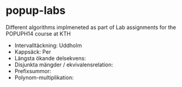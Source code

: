 popup-labs
==========

Different algorithms implmeneted as part of Lab assignments for the POPUPH14 course at KTH

- Intervalltäckning: Uddholm
- Kappsäck: Per
- Längsta ökande delsekvens: 
- Disjunkta mängder / ekvivalensrelation: 
- Prefixsummor:
- Polynom-multiplikation: 
